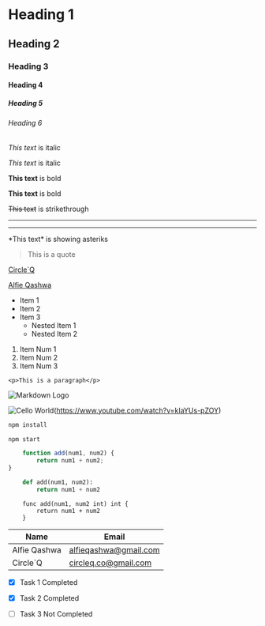 <!-- Headings -->

# Heading 1
## Heading 2
### Heading 3
#### Heading 4
##### Heading 5
###### Heading 6


<!-- Italics -->

*This text* is italic

_This text_ is italic


<!-- Strong -->

**This text** is bold

__This text__ is bold


<!-- Strikethorugh -->

~~This text~~ is strikethrough


<!-- HoriZontal Rule -->

---
___


<!-- Showing Asterik-->

\*This text\* is showing asteriks


<!-- Blockquote -->

> This is a quote


<!-- Links -->

[Circle`Q](http://circleq.co)

[Alfie Qashwa](https://alfieqashwa.github.io "Pemulung Ilmu")


<!-- UL -->

* Item 1
* Item 2
* Item 3
    * Nested Item 1
    * Nested Item 2


 <!-- OL -->

 1. Item Num 1
 2. Item Num 2
 3. Item Num 3


  <!-- Inline Code Block -->

`<p>This is a paragraph</p>`


<!-- IMages -->

![Markdown Logo](https://markdown-here.com/img/icon256.png)

<!-- Video Embeded -->
![Cello World](https://img.youtube.com/vi/kIaYUs-pZOY/0.jpg)(https://www.youtube.com/watch?v=kIaYUs-pZOY)


<!-- === Github Markdown === -->

<!-- Code Blocks -->

```bash
npm install

npm start
```

```javascript
    function add(num1, num2) {
        return num1 + num2;
}
```

```python
    def add(num1, num2):
        return num1 + num2
```

```golang
    func add(num1, num2 int) int {
        return num1 + num2
    }
```

<!-- Tables -->

|Name               |Email                  |
|---                |---                    |
|Alfie Qashwa       |alfieqashwa@gmail.com  |
|Circle`Q           |circleq.co@gmail.com   |

<!-- Task List -->
* [x] Task 1 Completed
* [x] Task 2 Completed 
* [ ] Task 3 Not Completed

